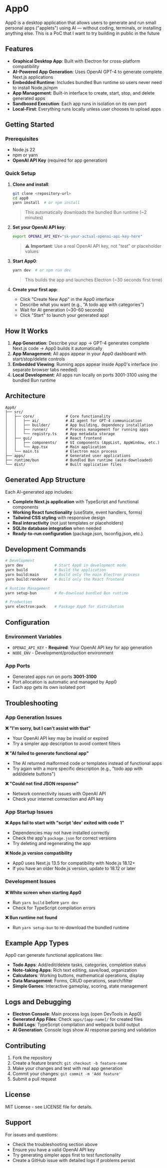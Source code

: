 # App0

App0 is a desktop application that allows users to generate and run small personal apps ("applets") using AI — without coding, terminals, or installing anything else.
This is a PoC that I want to try building in public in the future

## Features

- **Graphical Desktop App**: Built with Electron for cross-platform compatibility
- **AI-Powered App Generation**: Uses OpenAI GPT-4 to generate complete Next.js applications
- **Embedded Runtime**: Includes bundled Bun runtime so users never need to install Node.js/npm
- **App Management**: Built-in interface to create, start, stop, and delete generated apps
- **Sandboxed Execution**: Each app runs in isolation on its own port
- **Local-First**: Everything runs locally unless user chooses to upload apps

## Getting Started

### Prerequisites

- Node.js 22
- npm or yarn
- **OpenAI API Key** (required for app generation)

### Quick Setup

1. **Clone and install**:
   ```bash
   git clone <repository-url>
   cd app0
   yarn install  # or npm install
   ```
   > This automatically downloads the bundled Bun runtime (~2 minutes)

2. **Set your OpenAI API key**:
   ```bash
   export OPENAI_API_KEY="sk-your-actual-openai-api-key-here"
   ```
   > ⚠️ **Important**: Use a real OpenAI API key, not "test" or placeholder values

3. **Start App0**:
   ```bash
   yarn dev  # or npm run dev
   ```
   > This builds the app and launches Electron (~30 seconds first time)

4. **Create your first app**:
   - Click "Create New App" in the App0 interface
   - Describe what you want (e.g., "A todo app with categories")
   - Wait for AI generation (~30-60 seconds)
   - Click "Start" to launch your generated app!

## How It Works

1. **App Generation**: Describe your app → GPT-4 generates complete Next.js code → App0 builds it automatically
2. **App Management**: All apps appear in your App0 dashboard with start/stop/delete controls
3. **Embedded Viewing**: Running apps appear inside App0's interface (no separate browser tabs needed)
4. **Local Development**: All apps run locally on ports 3001-3100 using the bundled Bun runtime

## Architecture

```
App0/
├── src/
│   ├── core/              # Core functionality
│   │   ├── ai/            # AI agent for GPT-4 communication
│   │   ├── builder/       # App building, dependency installation
│   │   ├── runner/        # Process management for running apps
│   │   └── registry.ts    # App metadata storage
│   ├── gui/               # React frontend
│   │   ├── components/    # UI components (AppList, AppWindow, etc.)
│   │   └── App.tsx        # Main application
│   └── main.ts            # Electron main process
├── apps/                  # Generated user applications
├── runtime/bun            # Bundled Bun runtime (auto-downloaded)
└── dist/                  # Built application files
```

## Generated App Structure

Each AI-generated app includes:
- **Complete Next.js application** with TypeScript and functional components
- **Working React functionality** (useState, event handlers, forms)
- **Tailwind CSS styling** with responsive design
- **Real interactivity** (not just templates or placeholders)
- **SQLite database integration** when needed
- **Ready-to-run configuration** (package.json, tsconfig.json, etc.)

## Development Commands

```bash
# Development
yarn dev              # Start App0 in development mode
yarn build            # Build the application
yarn build:main       # Build only the main Electron process
yarn build:renderer   # Build only the React frontend

# Runtime Management
yarn setup-bun        # Re-download bundled Bun runtime

# Production
yarn electron:pack    # Package App0 for distribution
```

## Configuration

### Environment Variables

- `OPENAI_API_KEY` - **Required**: Your OpenAI API key for app generation
- `NODE_ENV` - Development/production environment

### App Ports

- Generated apps run on ports **3001-3100**
- Port allocation is automatic and managed by App0
- Each app gets its own isolated port

## Troubleshooting

### App Generation Issues

**❌ "I'm sorry, but I can't assist with that"**
- Your OpenAI API key may be invalid or expired
- Try a simpler app description to avoid content filters

**❌ "AI failed to generate functional app"**
- The AI returned malformed code or templates instead of functional apps
- Try again with a more specific description (e.g., "todo app with add/delete buttons")

**❌ "Could not find JSON response"**
- Network connectivity issues with OpenAI API
- Check your internet connection and API key

### App Startup Issues

**❌ Apps fail to start with "script 'dev' exited with code 1"**
- Dependencies may not have installed correctly
- Check the app's `package.json` for correct versions
- Try deleting and regenerating the app

**❌ Node.js version compatibility**
- App0 uses Next.js 13.5 for compatibility with Node.js 18.12+
- If you have an older Node.js version, update to 18.12 or later

### Development Issues

**❌ White screen when starting App0**
- Run `yarn build` before `yarn dev`
- Check for TypeScript compilation errors

**❌ Bun runtime not found**
- Run `yarn setup-bun` to re-download the bundled runtime

## Example App Types

App0 can generate functional applications like:

- **Todo Apps**: Add/edit/delete tasks, categories, completion status
- **Note-taking Apps**: Rich text editing, save/load, organization
- **Calculators**: Working buttons, mathematical operations, display
- **Data Management**: Forms, CRUD operations, search/filter
- **Simple Games**: Interactive gameplay, scoring, state management

## Logs and Debugging

- **Electron Console**: Main process logs (open DevTools in App0)
- **Generated App Files**: Check `apps/[app-name]/` for created files
- **Build Logs**: TypeScript compilation and webpack build output
- **AI Generation**: Console logs show AI response parsing and validation

## Contributing

1. Fork the repository
2. Create a feature branch: `git checkout -b feature-name`
3. Make your changes and test with real app generation
4. Commit your changes: `git commit -m 'Add feature'`
5. Submit a pull request

## License

MIT License - see LICENSE file for details.

## Support

For issues and questions:
- Check the troubleshooting section above
- Ensure you have a valid OpenAI API key
- Try generating simpler apps first to test functionality
- Create a GitHub issue with detailed logs if problems persist

